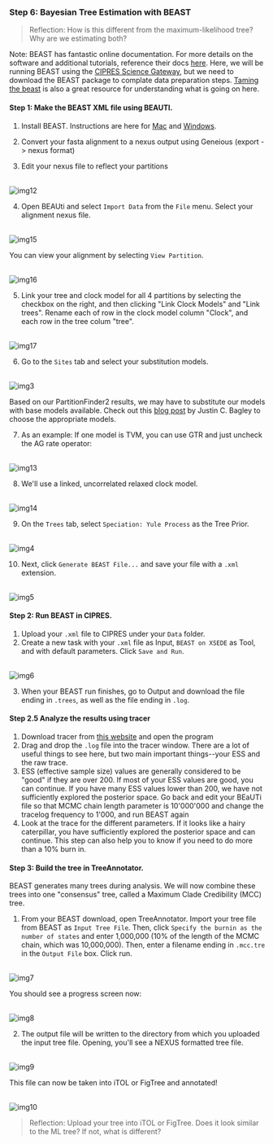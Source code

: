 ### Step 6: Bayesian Tree Estimation with BEAST

> Reflection: How is this different from the maximum-likelihood tree? Why are we estimating both?

Note: BEAST has fantastic online documentation. For more details on the software and additional tutorials, reference their docs [here](https://beast.community/index.html). Here, we will be running BEAST using the [CIPRES Science Gateway](http://www.phylo.org), but we need to download the BEAST package to complate data preparation steps. [Taming the beast](https://github.com/Taming-the-BEAST/Introduction-to-BEAST2) is also a great resource for understanding what is going on here.

#### Step 1: Make the BEAST XML file using BEAUTI.

1. Install BEAST. Instructions are here for [Mac](https://beast.community/install_on_mac) and [Windows](https://beast.community/install_on_windows).

2. Convert your fasta alignment to a nexus output using Geneious (export -> nexus format)

3. Edit your nexus file to reflect your partitions

<br>![img12](/images/beast12.png) <br>

4. Open BEAUti and select `Import Data` from the `File` menu. Select your alignment nexus file.

<br>![img15](/images/beast15.png) <br>

You can view your alignment by selecting `View Partition`.

<br>![img16](/images/beast16.png)<br>

5. Link your tree and clock model for all 4 partitions by selecting the checkbox on the right, and then clicking "Link Clock Models" and "Link trees". Rename each of row in the clock model column "Clock", and each row in the tree colum "tree".

<br>![img17](/images/beast17.png)<br>

6. Go to the `Sites` tab and select your substitution models.

<br>![img3](/images/beast3.png)<br>

Based on our PartitionFinder2 results, we may have to substitute our models with base models available. Check out this [blog post](BEAST_DNA_sub_models.pdf) by Justin C. Bagley to choose the appropriate models.

7. As an example: If one model is TVM, you can use GTR and just uncheck the AG rate operator:

<br>![img13](/images/beast13.png)<br>

8. We'll use a linked, uncorrelated relaxed clock model.

<br>![img14](/images/beast14.png)<br>

9. On the `Trees` tab, select `Speciation: Yule Process` as the Tree Prior.

<br>![img4](/images/beast4.png)<br>

10. Next, click `Generate BEAST File...` and save your file with a `.xml` extension.

<br>![img5](/images/beast5.png)<br>


#### Step 2: Run BEAST in CIPRES.

1. Upload your `.xml` file to CIPRES under your `Data` folder.
2. Create a new task with your `.xml` file as Input, `BEAST on XSEDE` as Tool, and with default parameters. Click `Save and Run`.

<br>![img6](/images/beast6.png)<br>

3. When your BEAST run finishes, go to Output and download the file ending in `.trees`, as well as the file ending in `.log`.

#### Step 2.5 Analyze the results using tracer
1. Download tracer from [this website](https://github.com/beast-dev/tracer/releases/tag/v1.7.1) and open the program
2. Drag and drop the `.log` file into the tracer window. There are a lot of useful things to see here, but two main important things--your ESS and the raw trace.
3. ESS (effective sample size) values are generally considered to be "good" if they are over 200. If most of your ESS values are good, you can continue. If you have many ESS values lower than 200, we have not sufficiently explored the posterior space. Go back and edit your BEaUTi file so that MCMC chain length parameter is 10'000'000 and change the tracelog frequency to 1'000, and run BEAST again
4. Look at the trace for the different parameters. If it looks like a hairy caterpillar, you have sufficiently explored the posterior space and can continue. This step can also help you to know if you need to do more than a 10% burn in.

#### Step 3: Build the tree in TreeAnnotator.
BEAST generates many trees during analysis. We will now combine these trees into one "consensus" tree, called a Maximum Clade Credibility (MCC) tree.

1. From your BEAST download, open TreeAnnotator. Import your tree file from BEAST as `Input Tree File`. Then, click `Specify the burnin as the number of states` and enter 1,000,000 (10% of the length of the MCMC chain, which was 10,000,000). Then, enter a filename ending in `.mcc.tre` in the `Output File` box. Click run.

<br>![img7](/images/beast7.png)<br>

You should see a progress screen now:

<br>![img8](/images/beast8.png)<br>

2. The output file will be written to the directory from which you uploaded the input tree file. Opening, you'll see a NEXUS formatted tree file.

<br>![img9](/images/beast9.png)<br>

This file can now be taken into iTOL or FigTree and annotated!

<br>![img10](/images/beast10.png)<br>


> Reflection: Upload your tree into iTOL or FigTree. Does it look similar to the ML tree? If not, what is different?




